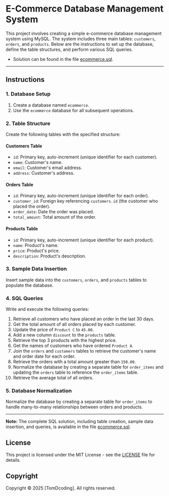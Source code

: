# E-Commerce Database Management System

This project involves creating a simple e-commerce database management system using MySQL. The system includes three main tables: `customers`, `orders`, and `products`. Below are the instructions to set up the database, define the table structures, and perform various SQL queries.

- Solution can be found in the file [ecommerce.sql](./ecommerce.sql).

---

## Instructions

### 1. Database Setup

1. Create a database named `ecommerce`.
2. Use the `ecommerce` database for all subsequent operations.

### 2. Table Structure

Create the following tables with the specified structure:

#### Customers Table

- `id`: Primary key, auto-increment (unique identifier for each customer).
- `name`: Customer's name.
- `email`: Customer's email address.
- `address`: Customer's address.

#### Orders Table

- `id`: Primary key, auto-increment (unique identifier for each order).
- `customer_id`: Foreign key referencing `customers.id` (the customer who placed the order).
- `order_date`: Date the order was placed.
- `total_amount`: Total amount of the order.

#### Products Table

- `id`: Primary key, auto-increment (unique identifier for each product).
- `name`: Product's name.
- `price`: Product's price.
- `description`: Product's description.

### 3. Sample Data Insertion

Insert sample data into the `customers`, `orders`, and `products` tables to populate the database.

### 4. SQL Queries

Write and execute the following queries:

1. Retrieve all customers who have placed an order in the last 30 days.
2. Get the total amount of all orders placed by each customer.
3. Update the price of `Product C` to `45.00`.
4. Add a new column `discount` to the `products` table.
5. Retrieve the top 3 products with the highest price.
6. Get the names of customers who have ordered `Product A`.
7. Join the `orders` and `customers` tables to retrieve the customer's name and order date for each order.
8. Retrieve the orders with a total amount greater than `150.00`.
9. Normalize the database by creating a separate table for `order_items` and updating the `orders` table to reference the `order_items` table.
10. Retrieve the average total of all orders.

### 5. Database Normalization

Normalize the database by creating a separate table for `order_items` to handle many-to-many relationships between orders and products.

---

**Note:** The complete SQL solution, including table creation, sample data insertion, and queries, is available in the file [ecommerce.sql](./ecommerce.sql).

## License

This project is licensed under the MIT License - see the [LICENSE](./LICENSE) file for details.

## Copyright

Copyright © 2025 [TomDcoding]. All rights reserved.